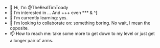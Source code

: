 - 👋 Hi, I’m @TheRealTimToady
- 👀 I’m interested in ... And +++ even *** &  ^] 
- 🌱 I’m currently learning: yes. 
- 💞️ I’m looking to collaborate on: something boring. No wait, I mean the opposite. 
- 📫 How to reach me: take some more to get down to my level or just get a longer pair of arms. 

<!---
TheRealTimToady/TheRealTimToady is a ✨ special ✨ repository because its `README.md` (this file) appears on your GitHub profile.
You can click the Preview link to take a look at your changes.
--->
